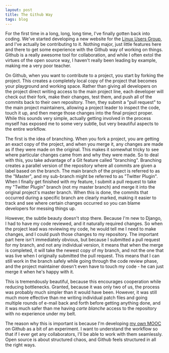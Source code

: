 ```yaml
---
layout: post
title: The Github Way
tags: blog
---
```


For the first time in a long, long, long time, I've finally gotten back into coding. We've started developing a new website for the <a href="http://lug.ncsu.edu">Linux Users Group</a>, and I've actually be contributing to it. Nothing major, just little features here and there to get some experience with the Github way of working on things. Github is a really awesome tool for collaboration, and while I often extol the virtues of the open source way, I haven't really been leading by example, making me a very poor teacher.

On Github, when you want to contribute to a project, you start by forking the project. This creates a completely local copy of the project that becomes your playground and working space. Rather than giving all developers on the project direct writing access to the main project line, each developer will check out their fork, make their changes, test them, and push all of the commits back to their own repository. Then, they submit a "pull request" to the main project maintainers, allowing a project leader to inspect the code, touch it up, and then merge those changes into the final project proper. While this sounds very simple, actually getting involved in the process myself has exposed me to some very subtle, but very beautiful aspects to the entire workflow.

The first is the idea of branching. When you fork a project, you are getting an exact copy of the project, and when you merge it, any changes are made as if they were made on the original. This makes it somewhat tricky to see where particular changes came from and why they were made. So to deal with this, you take advantage of a Git feature called "branching". Branching creates a parallel version of the repository where all commits are given a label based on the branch. The main branch of the project is referred to as the "Master", and my sub-branch might be referred to as "Twitter Plugin". When I finally get finished with my feature, I submit a pull request to take my "Twitter Plugin" branch (not my master branch) and merge it into the original project's master branch. When this is done, the commits that occurred during a specific branch are clearly marked, making it easier to track and see where certain changes occurred so you can blame developers for messing things up.

However, the subtle beauty doesn't stop there. Because I'm new to Django, I had to have my code reviewed, and it naturally required changes. So when the project lead was reviewing my code, he would tell me I need to make changes, and I could push those changes to my repository. The important part here isn't immediately obvious, but because I submitted a pull request for my branch, and not any individual version, it means that when the merge is completed, it will take the newest copy of my branch, and not the one that was live when I originally submitted the pull request. This means that I can still work in the branch safely while going through the code review phase, and the project maintainer doesn't even have to touch my code - he can just merge it when he's happy with it.

This is tremendously beautiful, because this encourages cooperation while reducing bottlenecks. Granted, because it was only two of us, the process was probably much simpler than it would have been. However, it was still much more effective than me writing individual patch files and going multiple rounds of e-mail back and forth before getting anything done, and it was much safer than me having <em>carte blanche</em> access to the repository with no experience under my belt.

The reason why this is important is because I'm developing <a href="http://8bitmooc.org">my own MOOC</a> on Github as a bit of an experiment. I want to understand the workflow so that if I ever get any collaborators, I'll be able to work with them seamlessly. Open source is about structured chaos, and Github feels structured in all the right ways.
